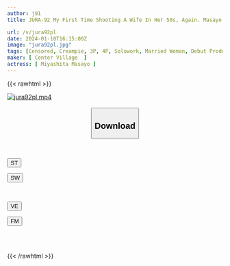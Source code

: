 ```yaml
---
author: j91
title: JURA-92 My First Time Shooting A Wife In Her 50s, Again. Masayo Miyashita

url: /v/jura92pl
date: 2024-01-10T16:15:00Z
image: "jura92pl.jpg"
tags: [Censored, Creampie, 3P, 4P, Solowork, Married Woman, Debut Production, Mature Woman	]
maker: [ Center Village  ]
actress: [ Miyashita Masayo ]
---
```



{{< rawhtml >}}

<div class="video" data-videoid="Jp12M71aGOsVOG">
    <a href="javascript:;">
        <img src="/v/jura92pl/jura92pl.jpg" width="WIDTH" height="HEIGHT" alt="jura92pl.mp4" loading="lazy">
    </a>
</div>

<script type="text/javascript" src="https://j91.asia/asset/on-demand-st.js"></script>

<br>
  <link rel="stylesheet" href="https://j91.asia/asset/bs5.css">
  
  <center>
  <button class="btn btn-primary" type="button" data-bs-toggle="collapse" data-bs-target=".multi-collapse" aria-expanded="false" aria-controls="multiCollapseExample1 multiCollapseExample2"><h2>Download</h2></button></center>
</p>
<div class="row">
  <div class="col">
    <div class="collapse multi-collapse" id="multiCollapseExample1">
      <div class="card card-body">
	      	      <br>
<div class="buttons">  
<p><a href="https://streamtape.to/v/Jp12M71aGOsVOG" target="_blank"><button class="btn-hover color-3"><i class="fa fa-download"></i> ST</button></a></p>
<p><a href="https://flaswish.com/tmzu3ndc3ehm" target="_blank"><button class="btn-hover color-2"><i class="fa fa-download"></i> SW</button></a></p></div>
    </div>
  </div>
</div>
  <div class="col">
    <div class="collapse multi-collapse" id="multiCollapseExample2">
      <div class="card card-body">
	      <br>
<div class="buttons">
<p><a href="https://veev.to/d/A4AUgkHnOUkktrfkbe7a26fzkyHSlHVrzH9FeC" target="_blank"><button class="btn-hover color-9"><i class="fa fa-download"></i> VE</button></a></p>
<p><a href="https://filemoon.sx/d/hjn6klg0x7nc/JURA-92" target="_blank"><button class="btn-hover color-8"><i class="fa fa-download"></i> FM</button></a></p></div>
<br><br>
      </div>
    </div>
  </div>
</div>

{{< /rawhtml >}}